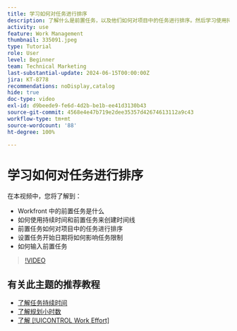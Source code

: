 ```yaml
---
title: 学习如何对任务进行排序
description: 了解什么是前置任务，以及他们如何对项目中的任务进行排序。然后学习使用持续时间和前置任务来创建时间线。
activity: use
feature: Work Management
thumbnail: 335091.jpeg
type: Tutorial
role: User
level: Beginner
team: Technical Marketing
last-substantial-update: 2024-06-15T00:00:00Z
jira: KT-8778
recommendations: noDisplay,catalog
hide: true
doc-type: video
exl-id: d9beede9-fe6d-4d2b-be1b-ee41d3130b43
source-git-commit: 4568e4e47b719e2dee35357d42674613112a9c43
workflow-type: tm+mt
source-wordcount: '88'
ht-degree: 100%

---
```


# 学习如何对任务进行排序

在本视频中，您将了解到：

* Workfront 中的前置任务是什么
* 如何使用持续时间和前置任务来创建时间线
* 前置任务如何对项目中的任务进行排序
* 设置任务开始日期将如何影响任务限制
* 如何输入前置任务

>[!VIDEO](https://video.tv.adobe.com/v/335091/?quality=12&learn=on&enablevpops)

<!--
Learn more urls
There's a lot more you can learn about predecessors, such as dependency type and lag. [!DNL Workfront] recommends getting the basics down first, then pulling those other features into your project planning. If you're curious, here are some articles about additional functionality.
Overview of task predecessors
Create predecessor relationships by chaining tasks
Creating a predecessor relationship on the task list
Overview of lag types
Overview of task dependency types
-->

## 有关此主题的推荐教程

* [了解任务持续时间](/help/manage-work/tasks/understand-task-durations.md)
* [了解规划小时数](/help/manage-work/tasks/understand-planned-hours.md)
* [了解 [!UICONTROL Work Effort]](/help/manage-work/tasks/understand-work-effort.md)
